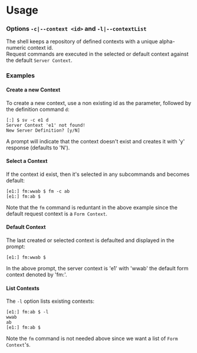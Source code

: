﻿# Usage
### Options `-c|--context <id>` and `-l|--contextList`
The shell keeps a repository of defined contexts with a unique alpha-numeric context id.  
Request commands are executed in the selected or default context against the default `Server Context`.
### Examples
#### Create a new Context
To create a new context, use a non existing id as the parameter, followed by the definition command `d`:
```
[:] $ sv -c e1 d
Server Context 'e1' not found!
New Server Definition? [y/N] 
```
A prompt will indicate that the context doesn't exist and creates it with 'y' response (defaults to 'N').
#### Select a Context
If the context id exist, then it's selected in any subcommands and becomes default:
```
[e1:] fm:wwab $ fm -c ab
[e1:] fm:ab $
```
Note that the `fm` command is reduntant in the above example since the default request context is a `Form Context`.
#### Default Context
The last created or selected context is defaulted and displayed in the prompt:
```
[e1:] fm:wwab $
```
In the above prompt, the server context is 'e1' with 'wwab' the default form context denoted by 'fm:'.
#### List Contexts
The `-l` option lists existing contexts:
```
[e1:] fm:ab $ -l
wwab
ab
[e1:] fm:ab $ 
```
Note the `fm` command is not needed above since we want a list of `Form Context`'s.
